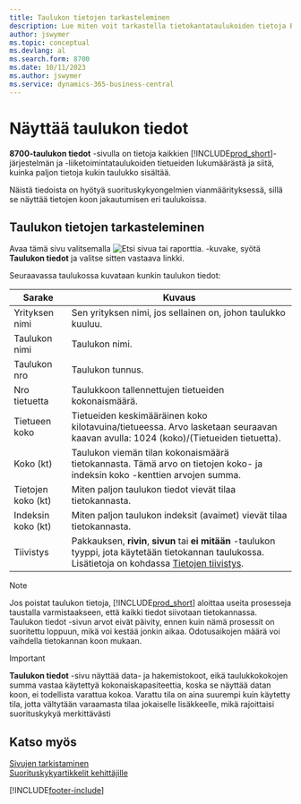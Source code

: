 ```yaml
---
title: Taulukon tietojen tarkasteleminen
description: Lue miten voit tarkastella tietokantataulukoiden tietoja Business Centralissa.
author: jswymer
ms.topic: conceptual
ms.devlang: al
ms.search.form: 8700
ms.date: 10/11/2023
ms.author: jswymer
ms.service: dynamics-365-business-central
---
```


# Näyttää taulukon tiedot

**8700-taulukon tiedot** -sivulla on tietoja kaikkien [!INCLUDE[prod_short](includes/prod_short.md)]-järjestelmän ja -liiketoimintataulukoiden tietueiden lukumäärästä ja siitä, kuinka paljon tietoja kukin taulukko sisältää.

Näistä tiedoista on hyötyä suorituskykyongelmien vianmäärityksessä, sillä se näyttää tietojen koon jakautumisen eri taulukoissa.

## Taulukon tietojen tarkasteleminen

Avaa tämä sivu valitsemalla ![Etsi sivua tai raporttia.](media/ui-search/search_small.png "Etsi sivua tai raporttia -kuvake") -kuvake, syötä **Taulukon tiedot** ja valitse sitten vastaava linkki.

Seuraavassa taulukossa kuvataan kunkin taulukon tiedot:

|Sarake|Kuvaus|
|------|-----------|
|Yrityksen nimi|Sen yrityksen nimi, jos sellainen on, johon taulukko kuuluu.|
|Taulukon nimi|Taulukon nimi.|
|Taulukon nro|Taulukon tunnus.|
|Nro tietuetta|Taulukkoon tallennettujen tietueiden kokonaismäärä.|
|Tietueen koko|Tietueiden keskimääräinen koko kilotavuina/tietueessa. Arvo lasketaan seuraavan kaavan avulla: 1024 (koko)/(Tietueiden tietuetta). |
|Koko (kt)|Taulukon viemän tilan kokonaismäärä tietokannasta. Tämä arvo on tietojen koko- ja indeksin koko -kenttien arvojen summa.|
|Tietojen koko (kt)|Miten paljon taulukon tiedot vievät tilaa tietokannasta.|
|Indeksin koko (kt)|Miten paljon taulukon indeksit (avaimet) vievät tilaa tietokannasta.|
|Tiivistys|Pakkauksen, **rivin**, **sivun** tai **ei mitään** -taulukon tyyppi, jota käytetään tietokannan taulukossa. Lisätietoja on kohdassa [Tietojen tiivistys](/sql/relational-databases/data-compression/data-compression?).|

> [!NOTE]
> Jos poistat taulukon tietoja, [!INCLUDE[prod_short](includes/prod_short.md)] aloittaa useita prosesseja taustalla varmistaakseen, että kaikki tiedot siivotaan tietokannassa. Taulukon tiedot -sivun arvot eivät päivity, ennen kuin nämä prosessit on suoritettu loppuun, mikä voi kestää jonkin aikaa. Odotusaikojen määrä voi vaihdella tietokannan koon mukaan.

> [!IMPORTANT]  
> **Taulukon tiedot** -sivu näyttää data- ja hakemistokoot, eikä taulukkokokojen summa vastaa käytettyä kokonaiskapasiteettia, koska se näyttää datan koon, ei todellista varattua kokoa. Varattu tila on aina suurempi kuin käytetty tila, jotta vältytään varaamasta tilaa jokaiselle lisäkkeelle, mikä rajoittaisi suorituskykyä merkittävästi


## Katso myös

[Sivujen tarkistaminen](across-inspect-page.md)  
[Suorituskykyartikkelit kehittäjille](/dynamics365/business-central/dev-itpro/performance/performance-developer)  


[!INCLUDE[footer-include](includes/footer-banner.md)]